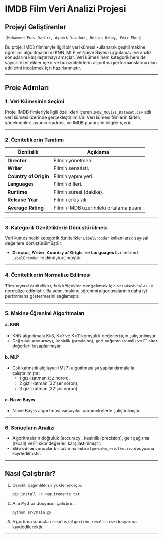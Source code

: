 # IMDB Film Veri Analizi Projesi

## Projeyi Geliştirenler

`[Muhammed Enes Öztürk, Ayberk Yazıkoz, Berhan Özbey, Emir Eken]`

Bu proje, IMDB filmleriyle ilgili bir veri kümesi kullanarak çeşitli makine öğrenimi algoritmalarını (KNN, MLP ve Naive Bayes) uygulamayı ve analiz sonuçlarını karşılaştırmayı amaçlar. Veri kümesi hem kategorik hem de sayısal öznitelikler içerir ve bu özniteliklerin algoritma performanslarına olan etkilerini incelemek için hazırlanmıştır.

---

## Proje Adımları

### 1. Veri Kümesinin Seçimi

Proje, IMDB filmleriyle ilgili özellikleri içeren `IMDB_Movies_Dataset.csv` adlı veri kümesi üzerinde gerçekleştirilmiştir. Veri kümesi filmlerin türleri, yönetmenleri, oyuncu kadrosu ve IMDB puanı gibi bilgiler içerir.

---

### 2. Özniteliklerin Tanıtımı

| **Öznitelik**         | **Açıklama**                           |
| --------------------- | -------------------------------------- |
| **Director**          | Filmin yönetmeni.                      |
| **Writer**            | Filmin senaristi.                      |
| **Country of Origin** | Filmin yapım yeri.                     |
| **Languages**         | Filmin dilleri.                        |
| **Runtime**           | Filmin süresi (dakika).                |
| **Release Year**      | Filmin çıkış yılı.                     |
| **Average Rating**    | Filmin IMDB üzerindeki ortalama puanı. |

---

### 3. Kategorik Özniteliklerin Dönüştürülmesi

Veri kümesindeki kategorik öznitelikler `LabelEncoder` kullanılarak sayısal değerlere dönüştürülmüştür:

- **Director**, **Writer**, **Country of Origin**, ve **Languages** öznitelikleri `LabelEncoder` ile dönüştürülmüştür.

---

### 4. Özniteliklerin Normalize Edilmesi

Tüm sayısal öznitelikler, farklı ölçekleri dengelemek için `StandardScaler` ile normalize edilmiştir. Bu adım, makine öğrenimi algoritmalarının daha iyi performans göstermesini sağlamıştır.

---

### 5. Makine Öğrenimi Algoritmaları

#### a. KNN

- KNN algoritması K=3, K=7 ve K=11 komşuluk değerleri için çalıştırılmıştır.
- Doğruluk (accuracy), kesinlik (precision), geri çağırma (recall) ve F1 skor değerleri hesaplanmıştır.

#### b. MLP

- Çok katmanlı algılayıcı (MLP) algoritması şu yapılandırmalarla çalıştırılmıştır:
  - 1 gizli katman (32 nöron),
  - 2 gizli katman (32'şer nöron),
  - 3 gizli katman (32'şer nöron).

#### c. Naive Bayes

- Naive Bayes algoritması varsayılan parametrelerle çalıştırılmıştır.

---

### 6. Sonuçların Analizi

- Algoritmaların doğruluk (accuracy), kesinlik (precision), geri çağırma (recall) ve F1 skor değerleri karşılaştırılmıştır.
- Elde edilen sonuçlar bir tablo halinde `algorithm_results.csv` dosyasına kaydedilmiştir.

---

## Nasıl Çalıştırılır?

1. Gerekli bağımlılıkları yüklemek için:
   ```bash
   pip install -r requirements.txt
   ```
2. Ana Python dosyasını çalıştırın:
   ```bash
   python src/main.py
   ```
3. Algoritma sonuçları `results/algorithm_results.csv` dosyasına kaydedilecektir.

---
